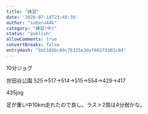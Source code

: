 ```yaml
---
title: "練習"
date: '2020-07-14T23:48:39'
author: "subaru44k"
category: "練習(中)"
status: "publish"
allowComments: true
convertBreaks: false
entryHash: "5b5186bc89c76325e3daf68373302c8d"
---
```

10分ジョグ

世田谷公園
525→517→514→515→554→429→417

435jog

足が重い中10km走れたので良し。ラスト2周は4分弱かな。
